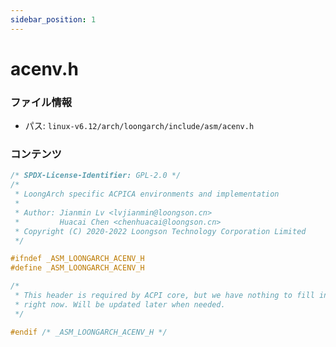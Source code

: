 ```yaml
---
sidebar_position: 1
---
```

# acenv.h

### ファイル情報

- パス: `linux-v6.12/arch/loongarch/include/asm/acenv.h`

### コンテンツ

```h
/* SPDX-License-Identifier: GPL-2.0 */
/*
 * LoongArch specific ACPICA environments and implementation
 *
 * Author: Jianmin Lv <lvjianmin@loongson.cn>
 *         Huacai Chen <chenhuacai@loongson.cn>
 * Copyright (C) 2020-2022 Loongson Technology Corporation Limited
 */

#ifndef _ASM_LOONGARCH_ACENV_H
#define _ASM_LOONGARCH_ACENV_H

/*
 * This header is required by ACPI core, but we have nothing to fill in
 * right now. Will be updated later when needed.
 */

#endif /* _ASM_LOONGARCH_ACENV_H */

```
